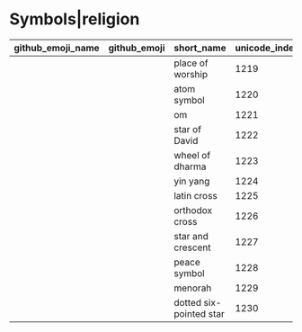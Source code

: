 # Symbols|religion

|github_emoji_name|github_emoji|short_name|unicode_index|
|---|---|---|---|
|||place of worship|1219|
|||atom symbol|1220|
|||om|1221|
|||star of David|1222|
|||wheel of dharma|1223|
|||yin yang|1224|
|||latin cross|1225|
|||orthodox cross|1226|
|||star and crescent|1227|
|||peace symbol|1228|
|||menorah|1229|
|||dotted six-pointed star|1230|
